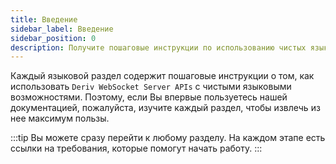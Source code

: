 ```yaml
---
title: Введение
sidebar_label: Введение
sidebar_position: 0
description: Получите пошаговые инструкции по использованию чистых языков в API WebSocket от Deriv. Начните создавать свое торговое приложение с помощью этого примера API.
---
```


Каждый языковой раздел содержит пошаговые инструкции о том, как использовать `Deriv WebSocket Server APIs` с чистыми языковыми возможностями. Поэтому, если Вы впервые пользуетесь нашей документацией, пожалуйста, изучите каждый раздел, чтобы извлечь из нее максимум пользы.

:::tip
Вы можете сразу перейти к любому разделу. На каждом этапе есть ссылки на требования, которые помогут начать работу.
:::
